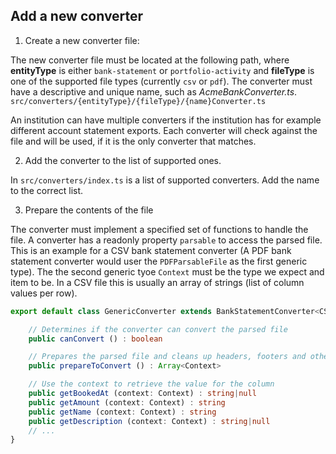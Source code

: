 ## Add a new converter
1.  Create a new converter file:

The new converter file must be located at the following path, where **entityType** is either `bank-statement` or `portfolio-activity` and **fileType** is one of the supported file types (currently `csv` or `pdf`). The converter must have a descriptive and unique name, such as *AcmeBankConverter.ts*.
`src/converters/{entityType}/{fileType}/{name}Converter.ts`

An institution can have multiple converters if the institution has for example different account statement exports. Each converter will check against the file and will be used, if it is the only converter that matches.

2. Add the converter to the list of supported ones.

In `src/converters/index.ts` is a list of supported converters. Add the name to the correct list.

3. Prepare the contents of the file

The converter must implement a specified set of functions to handle the file. A converter has a readonly property `parsable` to access the parsed file. This is an example for a CSV bank statement converter (A PDF bank statement converter would user the `PDFParsableFile` as the first generic type). The the second generic tyoe `Context` must be the type we expect and item to be. In a CSV file this is usually an array of strings (list of column values per row).
```ts
export default class GenericConverter extends BankStatementConverter<CSVParsableFile, Context> {

    // Determines if the converter can convert the parsed file
    public canConvert () : boolean

    // Prepares the parsed file and cleans up headers, footers and other verbose data
    public prepareToConvert () : Array<Context>

    // Use the context to retrieve the value for the column
    public getBookedAt (context: Context) : string|null
    public getAmount (context: Context) : string
    public getName (context: Context) : string
    public getDescription (context: Context) : string|null
    // ...
}
```
